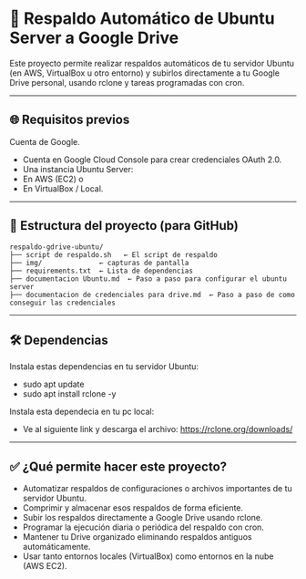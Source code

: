 # 💾 Respaldo Automático de Ubuntu Server a Google Drive

Este proyecto permite realizar respaldos automáticos de tu servidor Ubuntu (en AWS, VirtualBox u otro entorno) y subirlos directamente a tu Google Drive personal, usando rclone y tareas programadas con cron.

----------------------------------------------------
🌐 Requisitos previos
----------------------------------------------------

Cuenta de Google.
- Cuenta en Google Cloud Console para crear credenciales OAuth 2.0.
- Una instancia Ubuntu Server:
- En AWS (EC2) o
- En VirtualBox / Local.


----------------------------------------------------
📂 Estructura del proyecto (para GitHub)
----------------------------------------------------

```text
respaldo-gdrive-ubuntu/
├── script de respaldo.sh   ← El script de respaldo
├── img/              ← capturas de pantalla
├── requirements.txt  ← Lista de dependencias
├── documentacion Ubuntu.md  ← Paso a paso para configurar el ubuntu server
├── documentacion de credenciales para drive.md  ← Paso a paso de como conseguir las credenciales

```

----------------------------------------------------
🛠️ Dependencias
----------------------------------------------------

Instala estas dependencias en tu servidor Ubuntu:
- sudo apt update
- sudo apt install rclone -y

Instala esta dependecia en tu pc local:
- Ve al siguiente link y descarga el archivo: https://rclone.org/downloads/

----------------------------------------------------
✅ ¿Qué permite hacer este proyecto?
----------------------------------------------------

- Automatizar respaldos de configuraciones o archivos importantes de tu servidor Ubuntu.
- Comprimir y almacenar esos respaldos de forma eficiente.
- Subir los respaldos directamente a Google Drive usando rclone.
- Programar la ejecución diaria o periódica del respaldo con cron.
- Mantener tu Drive organizado eliminando respaldos antiguos automáticamente.
- Usar tanto entornos locales (VirtualBox) como entornos en la nube (AWS EC2).

